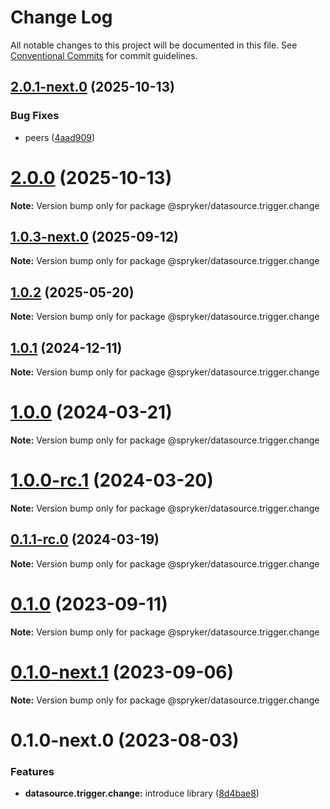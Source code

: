 # Change Log

All notable changes to this project will be documented in this file.
See [Conventional Commits](https://conventionalcommits.org) for commit guidelines.

## [2.0.1-next.0](https://github.com/spryker/ui-components/compare/@spryker/datasource.trigger.change@2.0.0...@spryker/datasource.trigger.change@2.0.1-next.0) (2025-10-13)


### Bug Fixes

* peers ([4aad909](https://github.com/spryker/ui-components/commit/4aad909b629f797c3b8b5e211d5b3a53d0e70d56))





# [2.0.0](https://github.com/spryker/ui-components/compare/@spryker/datasource.trigger.change@1.0.3-next.0...@spryker/datasource.trigger.change@2.0.0) (2025-10-13)

**Note:** Version bump only for package @spryker/datasource.trigger.change





## [1.0.3-next.0](http://172.31.0.22:9292/spryker-internal-ci/ui-components/compare/@spryker/datasource.trigger.change@1.0.2...@spryker/datasource.trigger.change@1.0.3-next.0) (2025-09-12)

**Note:** Version bump only for package @spryker/datasource.trigger.change





## [1.0.2](http://172.31.0.22:9292/spryker-internal-ci/ui-components/compare/@spryker/datasource.trigger.change@1.0.1...@spryker/datasource.trigger.change@1.0.2) (2025-05-20)

**Note:** Version bump only for package @spryker/datasource.trigger.change





## [1.0.1](http://172.31.0.22:9292/spryker-internal-ci/ui-components/compare/@spryker/datasource.trigger.change@1.0.0...@spryker/datasource.trigger.change@1.0.1) (2024-12-11)

**Note:** Version bump only for package @spryker/datasource.trigger.change





# [1.0.0](https://github.com/spryker/ui-components/compare/@spryker/datasource.trigger.change@1.0.0-rc.1...@spryker/datasource.trigger.change@1.0.0) (2024-03-21)

**Note:** Version bump only for package @spryker/datasource.trigger.change





# [1.0.0-rc.1](https://github.com/spryker/ui-components/compare/@spryker/datasource.trigger.change@0.1.1-rc.0...@spryker/datasource.trigger.change@1.0.0-rc.1) (2024-03-20)

**Note:** Version bump only for package @spryker/datasource.trigger.change





## [0.1.1-rc.0](https://github.com/spryker/ui-components/compare/@spryker/datasource.trigger.change@0.1.0...@spryker/datasource.trigger.change@0.1.1-rc.0) (2024-03-19)

**Note:** Version bump only for package @spryker/datasource.trigger.change





# [0.1.0](https://github.com/spryker/ui-components/compare/@spryker/datasource.trigger.change@0.1.0-next.1...@spryker/datasource.trigger.change@0.1.0) (2023-09-11)

**Note:** Version bump only for package @spryker/datasource.trigger.change





# [0.1.0-next.1](https://github.com/spryker/ui-components/compare/@spryker/datasource.trigger.change@0.1.0-next.0...@spryker/datasource.trigger.change@0.1.0-next.1) (2023-09-06)

**Note:** Version bump only for package @spryker/datasource.trigger.change





# 0.1.0-next.0 (2023-08-03)


### Features

* **datasource.trigger.change:** introduce library ([8d4bae8](https://github.com/spryker/ui-components/commit/8d4bae837700d0c1d21f14eeb3c2c8e9bc3d134d))
